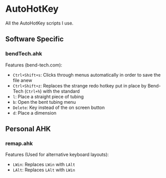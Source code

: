 # AutoHotKey
All the AutoHotKey scripts I use.

## Software Specific
### bendTech.ahk
Features (bend-tech.com):
- `Ctrl+Shift+s`: Clicks through menus automatically in order to save the file anew
- `Ctrl+Shift+z`: Replaces the strange redo hotkey put in place by Bend-Tech (`Ctrl+h`) with the standard
- `l`: Place a straight piece of tubing
- `b`: Open the bent tubing menu
- `Delete`: Key instead of the on screen button
- `d`: Place a dimension

## Personal AHK
### remap.ahk
Features (Used for alternative keyboard layouts):
- `LWin`: Replaces `LWin` with `LAlt`
- `LAlt`: Replaces `LAlt` with `LWin`
